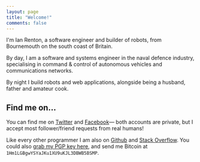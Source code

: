 ```yaml
---
layout: page
title: "Welcome!"
comments: false
---
```


I'm Ian Renton, a software engineer and builder of robots, from Bournemouth on the south coast of Britain.

By day, I am a software and systems engineer in the naval defence industry, specialising in command & control of autonomous vehicles and communications networks.

By night I build robots and web applications, alongside being a husband, father and amateur cook.

## Find me on...

You can find me on [Twitter](https://twitter.com/i_renton) and [Facebook](https://www.facebook.com/ianrenton)&mdash; both accounts are private, but I accept most follower/friend requests from real humans!

Like every other programmer I am also on [Github](https://github.com/ianrenton) and [Stack Overflow](http://careers.stackoverflow.com/ianrenton). You could also [grab my PGP key here](http://files.ianrenton.com/gpg-pubkey.txt), and send me Bitcoin at `1Hm1LGBgwYSYaJKu1XU9uKJL3DBWB5BSMP`.
